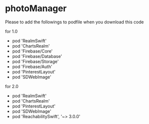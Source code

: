 # photoManager

Please to add the followings to podfile when you download this code

for 1.0
- pod 'RealmSwift'
- pod 'ChartsRealm'
- pod 'Firebase/Core'
- pod 'Firebase/Database'
- pod 'Firebase/Storage'
- pod 'Firebase/Auth'
- pod 'PinterestLayout'
- pod 'SDWebImage'

for 2.0
- pod 'RealmSwift'
- pod 'ChartsRealm'
- pod 'PinterestLayout'
- pod 'SDWebImage'
- pod 'ReachabilitySwift', '~> 3.0.0'

